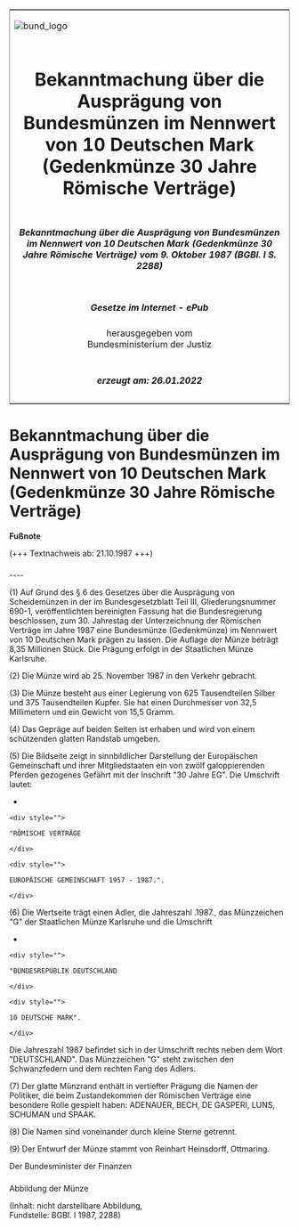 <span id="DECKBLATT.html"></span>

<table border="0" frame="border" width="100%">

<tr valign="top">

<td align="left">

![bund\_logo](BfJ_2021_Web_de_de.gif)

</td>

<td align="right">

 

</td>

</tr>

<tr align="center" valign="middle">

<td colspan="2">

# Bekanntmachung über die Ausprägung von Bundesmünzen im Nennwert von 10 Deutschen Mark (Gedenkmünze 30 Jahre Römische Verträge)

</td>

</tr>

<tr align="center" valign="middle">

<td colspan="2">

##### Bekanntmachung über die Ausprägung von Bundesmünzen im Nennwert von 10 Deutschen Mark (Gedenkmünze 30 Jahre Römische Verträge) vom 9. Oktober 1987 (BGBl. I S. 2288)

</td>

</tr>

<tr align="center" valign="middle">

<td colspan="2">

  
  

##### Gesetze im Internet - ePub  
  
herausgegeben vom  
Bundesministerium der Justiz

</td>

</tr>

<tr align="center" valign="bottom">

<td colspan="2">

  
  

##### erzeugt am: 26.01.2022

</td>

</tr>

</table>

<span id="BJNR022880987.html"></span>

# Bekanntmachung über die Ausprägung von Bundesmünzen im Nennwert von 10 Deutschen Mark (Gedenkmünze 30 Jahre Römische Verträge)

<div>

  
**Fußnote**

<div class="jnhtml">

<div>

<div class="jurAbsatz">

(+++ Textnachweis ab: 21.10.1987 +++)

</div>

</div>

</div>

</div>

<span id="BJNR022880987BJNE000100308.html"></span>

###   
\----

<div>

<div class="jnhtml">

<div>

<div class="jurAbsatz">

(1) Auf Grund des § 6 des Gesetzes über die Ausprägung von Scheidemünzen
in der im Bundesgesetzblatt Teil III, Gliederungsnummer 690-1,
veröffentlichten bereinigten Fassung hat die Bundesregierung
beschlossen, zum 30. Jahrestag der Unterzeichnung der Römischen Verträge
im Jahre 1987 eine Bundesmünze (Gedenkmünze) im Nennwert von 10
Deutschen Mark prägen zu lassen. Die Auflage der Münze beträgt 8,35
Millionen Stück. Die Prägung erfolgt in der Staatlichen Münze Karlsruhe.

</div>

<div class="jurAbsatz">

(2) Die Münze wird ab 25. November 1987 in den Verkehr gebracht.

</div>

<div class="jurAbsatz">

(3) Die Münze besteht aus einer Legierung von 625 Tausendteilen Silber
und 375 Tausendteilen Kupfer. Sie hat einen Durchmesser von 32,5
Millimetern und ein Gewicht von 15,5 Gramm.

</div>

<div class="jurAbsatz">

(4) Das Gepräge auf beiden Seiten ist erhaben und wird von einem
schützenden glatten Randstab umgeben.

</div>

<div class="jurAbsatz">

(5) Die Bildseite zeigt in sinnbildlicher Darstellung der Europäischen
Gemeinschaft und ihrer Mitgliedstaaten ein von zwölf galoppierenden
Pferden gezogenes Gefährt mit der Inschrift "30 Jahre EG". Die Umschrift
lautet:

  - 
    
    <div style="">
    
    "RÖMISCHE VERTRÄGE
    
    </div>
    
    <div style="">
    
    EUROPÄISCHE GEMEINSCHAFT 1957 - 1987.".
    
    </div>

</div>

<div class="jurAbsatz">

(6) Die Wertseite trägt einen Adler, die Jahreszahl .1987., das
Münzzeichen "G" der Staatlichen Münze Karlsruhe und die Umschrift

  - 
    
    <div style="">
    
    "BUNDESREPUBLIK DEUTSCHLAND
    
    </div>
    
    <div style="">
    
    10 DEUTSCHE MARK".
    
    </div>

Die Jahreszahl 1987 befindet sich in der Umschrift rechts neben dem Wort
"DEUTSCHLAND". Das Münzzeichen "G" steht zwischen den Schwanzfedern und
dem rechten Fang des Adlers.

</div>

<div class="jurAbsatz">

(7) Der glatte Münzrand enthält in vertiefter Prägung die Namen der
Politiker, die beim Zustandekommen der Römischen Verträge eine besondere
Rolle gespielt haben: ADENAUER, BECH, DE GASPERI, LUNS, SCHUMAN und
SPAAK.

</div>

<div class="jurAbsatz">

(8) Die Namen sind voneinander durch kleine Sterne getrennt.

</div>

<div class="jurAbsatz">

(9) Der Entwurf der Münze stammt von Reinhart Heinsdorff, Ottmaring.  
  
<span class="SP">Der Bundesminister der Finanzen</span>

</div>

</div>

</div>

</div>

<span id="BJNR022880987BJNE000200308.html"></span>

###   
Abbildung der Münze

<div>

<div class="jnhtml">

<div>

<div class="jurAbsatz">

<div class="kommentar_Fundstelle">

(Inhalt: nicht darstellbare Abbildung,  
Fundstelle: BGBl. I 1987, 2288)

</div>

</div>

</div>

</div>

</div>
